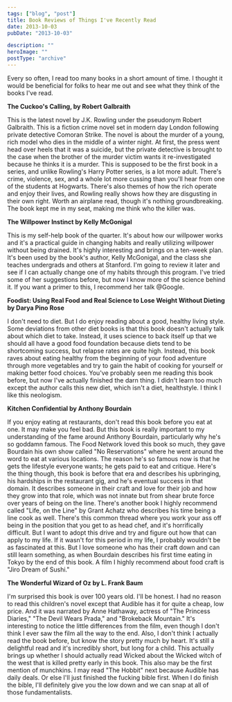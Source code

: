```yaml
---
tags: ["blog", "post"]
title: Book Reviews of Things I've Recently Read
date: 2013-10-03
pubDate: "2013-10-03"

description: ""
heroImage: ""
postType: "archive"
---
```


Every so often, I read too many books in a short amount of time. I thought it would be beneficial for folks to hear me out and see what they think of the books I've read.

**The Cuckoo's Calling, by Robert Galbraith**

This is the latest novel by J.K. Rowling under the pseudonym Robert Galbraith. This is a fiction crime novel set in modern day London following private detective Comoran Strike. The novel is about the murder of a young, rich model who dies in the middle of a winter night. At first, the press went head over heels that it was a suicide, but the private detective is brought to the case when the brother of the murder victim wants it re-investigated because he thinks it is a murder. This is supposed to be the first book in a series, and unlike Rowling's Harry Potter series, is a lot more adult. There's crime, violence, sex, and a whole lot more cussing than you'll hear from one of the students at Hogwarts. There's also themes of how the rich operate and enjoy their lives, and Rowling really shows how they are disgusting in their own right. Worth an airplane read, though it's nothing groundbreaking. The book kept me in my seat, making me think who the killer was.

**The Willpower Instinct by Kelly McGonigal**

This is my self-help book of the quarter. It's about how our willpower works and it's a practical guide in changing habits and really utilizing willpower without being drained. It's highly interesting and brings on a ten-week plan. It's been used by the book's author, Kelly McGonigal, and the class she teaches undergrads and others at Stanford. I'm going to review it later and see if I can actually change one of my habits through this program. I've tried some of her suggestions before, but now I know more of the science behind it. If you want a primer to this, I recommend her talk @Google.

**Foodist: Using Real Food and Real Science to Lose Weight Without Dieting by Darya Pino Rose**

I don't need to diet. But I do enjoy reading about a good, healthy living style. Some deviations from other diet books is that this book doesn't actually talk about which diet to take. Instead, it uses science to back itself up that we should all have a good food foundation because diets tend to be shortcoming success, but relapse rates are quite high. Instead, this book raves about eating healthy from the beginning of your food adventure through more vegetables and try to gain the habit of cooking for yourself or making better food choices. You've probably seen me reading this book before, but now I've actually finished the darn thing. I didn't learn too much except the author calls this new diet, which isn't a diet, healthstyle. I think I like this neologism.

**Kitchen Confidential by Anthony Bourdain**

If you enjoy eating at restaurants, don't read this book before you eat at one. It may make you feel bad. But this book is really important to my understanding of the fame around Anthony Bourdain, particularly why he's so goddamn famous. The Food Network loved this book so much, they gave Bourdain his own show called "No Reservations" where he went around the word to eat at various locations. The reason he's so famous now is that he gets the lifestyle everyone wants; he gets paid to eat and critique. Here's the thing though, this book is before that era and describes his upbringing, his hardships in the restaurant gig, and he's eventual success in that domain. It describes someone in their craft and love for their job and how they grow into that role, which was not innate but from shear brute force over years of being on the line. There's another book I highly recommend called "Life, on the Line" by Grant Achatz who describes his time being a line cook as well. There's this common thread where you work your ass off being in the position that you get to as head chef, and it's horrifically difficult. But I want to adopt this drive and try and figure out how that can apply to my life. If it wasn't for this period in my life, I probably wouldn't be as fascinated at this. But I love someone who has their craft down and can still learn something, as when Bourdain describes his first time eating in Tokyo by the end of this book. A film I highly recommend about food craft is "Jiro Dream of Sushi."

**The Wonderful Wizard of Oz by L. Frank Baum**

I'm surprised this book is over 100 years old. I'll be honest. I had no reason to read this children's novel except that Audible has it for quite a cheap, low price. And it was narrated by Anne Hathaway, actress of "The Princess Diaries," "The Devil Wears Prada," and "Brokeback Mountain." It's interesting to notice the little differences from the film, even though I don't think I ever saw the film all the way to the end. Also, I don't think I actually read the book before, but know the story pretty much by heart. It's still a delightful read and it's incredibly short, but long for a child. This actually brings up whether I should actually read Wicked about the Wicked witch of the west that is killed pretty early in this book. This also may be the first mention of munchkins. I may read "The Hobbit" next because Audible has daily deals. Or else I'll just finished the fucking bible first. When I do finish the bible, I'll definitely give you the low down and we can snap at all of those fundamentalists.
